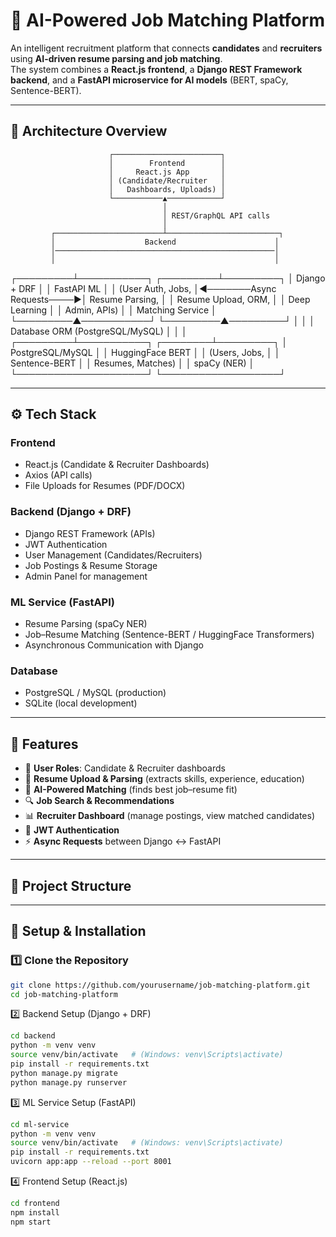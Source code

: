 # 🚀 AI-Powered Job Matching Platform  

An intelligent recruitment platform that connects **candidates** and **recruiters** using **AI-driven resume parsing and job matching**.  
The system combines a **React.js frontend**, a **Django REST Framework backend**, and a **FastAPI microservice for AI models** (BERT, spaCy, Sentence-BERT).  

---

## 📌 Architecture Overview  

                          ┌────────────────────────┐
                          │        Frontend        │
                          │     React.js App       │
                          │ (Candidate/Recruiter   │
                          │   Dashboards, Uploads) │
                          └───────────▲────────────┘
                                      │
                                      │ REST/GraphQL API calls
                                      │
             ┌────────────────────────┴─────────────────────────┐
             │                    Backend                      │
             │─────────────────────────────────────────────────│
             │                                                 │
   ┌─────────┴───────────┐                          ┌─────────┴─────────┐
   │   Django + DRF      │                          │     FastAPI ML     │
   │ (User Auth, Jobs,   │◄───────Async Requests────►│  Resume Parsing,   │
   │ Resume Upload, ORM, │                          │  Deep Learning      │
   │ Admin, APIs)        │                          │  Matching Service   │
   └─────────▲───────────┘                          └─────────▲─────────┘
             │                                               │
             │  Database ORM (PostgreSQL/MySQL)              │
             │                                               │
   ┌─────────┴───────────┐                          ┌────────┴─────────┐
   │  PostgreSQL/MySQL   │                          │ HuggingFace BERT │
   │  (Users, Jobs,      │                          │ Sentence-BERT     │
   │  Resumes, Matches)  │                          │ spaCy (NER)       │
   └─────────────────────┘                          └───────────────────┘



---

## ⚙️ Tech Stack  

### **Frontend**
- React.js (Candidate & Recruiter Dashboards)  
- Axios (API calls)  
- File Uploads for Resumes (PDF/DOCX)  

### **Backend (Django + DRF)**
- Django REST Framework (APIs)  
- JWT Authentication  
- User Management (Candidates/Recruiters)  
- Job Postings & Resume Storage  
- Admin Panel for management  

### **ML Service (FastAPI)**
- Resume Parsing (spaCy NER)  
- Job–Resume Matching (Sentence-BERT / HuggingFace Transformers)  
- Asynchronous Communication with Django  

### **Database**
- PostgreSQL / MySQL (production)  
- SQLite (local development)  

---

## 🔑 Features  

- 👤 **User Roles**: Candidate & Recruiter dashboards  
- 📄 **Resume Upload & Parsing** (extracts skills, experience, education)  
- 🧠 **AI-Powered Matching** (finds best job–resume fit)  
- 🔍 **Job Search & Recommendations**  
- 📊 **Recruiter Dashboard** (manage postings, view matched candidates)  
- 🔐 **JWT Authentication**  
- ⚡ **Async Requests** between Django ↔ FastAPI  

---

## 📂 Project Structure  




---

## 🚀 Setup & Installation  

### 1️⃣ Clone the Repository
```bash
git clone https://github.com/yourusername/job-matching-platform.git
cd job-matching-platform
```

2️⃣ Backend Setup (Django + DRF)
```bash
cd backend
python -m venv venv
source venv/bin/activate   # (Windows: venv\Scripts\activate)
pip install -r requirements.txt
python manage.py migrate
python manage.py runserver
```


3️⃣ ML Service Setup (FastAPI)
```bash
cd ml-service
python -m venv venv
source venv/bin/activate   # (Windows: venv\Scripts\activate)
pip install -r requirements.txt
uvicorn app:app --reload --port 8001
```

4️⃣ Frontend Setup (React.js)
```bash
cd frontend
npm install
npm start
```

